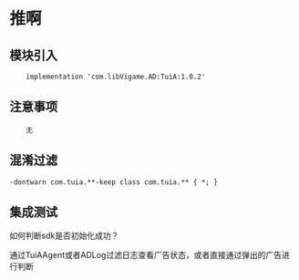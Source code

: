 # 推啊

## 模块引入

```text
    implementation 'com.libVigame.AD:TuiA:1.0.2'
```

## 注意事项

```text
    无
```

## 混淆过滤

```text
-dontwarn com.tuia.**-keep class com.tuia.** { *; }
```

## 集成测试

如何判断sdk是否初始化成功？

通过TuiAAgent或者ADLog过滤日志查看广告状态，或者直接通过弹出的广告进行判断

